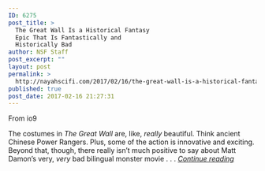 ```yaml
---
ID: 6275
post_title: >
  The Great Wall Is a Historical Fantasy
  Epic That Is Fantastically and
  Historically Bad
author: NSF Staff
post_excerpt: ""
layout: post
permalink: >
  http://nayahscifi.com/2017/02/16/the-great-wall-is-a-historical-fantasy-epic-that-is-fantastically-and-historically-bad/
published: true
post_date: 2017-02-16 21:27:31
---
```

From io9

The costumes in <em>The Great Wall </em>are, like, <em>really</em> beautiful. Think ancient Chinese Power Rangers. Plus, some of the action is innovative and exciting. Beyond that, though, there really isn’t much positive to say about Matt Damon’s very, <em>very</em> bad bilingual monster movie . . . <a href="http://io9.gizmodo.com/the-great-wall-is-a-historical-fantasy-epic-that-is-fan-1792420313"><em>Continue reading</em></a>
